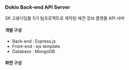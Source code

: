### Dokio Back-end API Server

SK 고용디딤돌 5기 텀프로젝트로 제작된 애견 정보 플랫폼 API 서버

#### 개발 구성
- Back-end : Express.js
- Front-end : ejs template
- Database : MongoDB

#### 화면 구성
